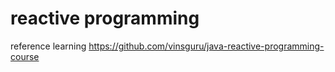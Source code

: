 # reactive programming

reference learning
https://github.com/vinsguru/java-reactive-programming-course
